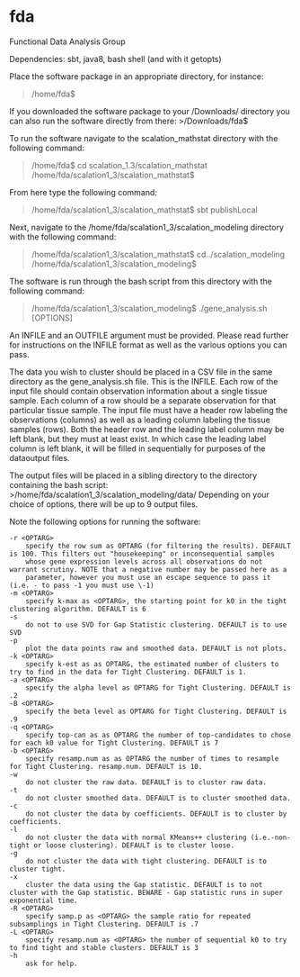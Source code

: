 # fda
Functional Data Analysis Group

Dependencies: sbt, java8, bash shell (and with it getopts)

Place the software package in an appropriate directory, for instance:

   >/home/fda$

If you downloaded the software package to your /Downloads/ directory you can also run the software directly from there: >/Downloads/fda$

To run the software navigate to the scalation_mathstat directory with the following command:

   >/home/fda$ cd scalation_1.3/scalation_mathstat
   >/home/fda/scalation1_3/scalation_mathstat$
   
From here type the following command:

   >/home/fda/scalation1_3/scalation_mathstat$ sbt publishLocal

Next, navigate to the /home/fda/scalation1_3/scalation_modeling directory with the following command:

   >/home/fda/scalation1_3/scalation_mathstat$ cd../scalation_modeling
   >/home/fda/scalation1_3/scalation_modeling$ 

The software is run through the bash script from this directory with the following command: 

   >/home/fda/scalation1_3/scalation_modeling$ ./gene_analysis.sh <INFILE> <OUTFILE> [OPTIONS]

An INFILE and an OUTFILE argument must be provided. Please read further for instructions on the INFILE format as well as the various options you can pass. 

The data you wish to cluster should be placed in a CSV file in the same directory as the gene_analysis.sh file. This is the INFILE.
Each row of the input file should contain observation information about a single tissue sample.
Each column of a row should be a separate observation for that particular tissue sample.
The input file must have a header row labeling the observations (columns) as well as a leading column labeling the tissue samples (rows).
Both the header row and the leading label column may be left blank, but they must at least exist.
In which case the leading label column is left blank, it will be filled in sequentially for purposes of the dataoutput files.

The output files will be placed in a sibling directory to the directory containing the bash script: >/home/fda/scalation1_3/scalation_modeling/data/
Depending on your choice of options, there will be up to 9 output files. 

Note the following options for running the software:

	-r <OPTARG>
		specify the row sum as OPTARG (for filtering the results). DEFAULT is 100. This filters out "housekeeping" or inconsequential samples
		whose gene expression levels across all observations do not warrant scrutiny. NOTE that a negative number may be passed here as a
		parameter, however you must use an escape sequence to pass it (i.e. - to pass -1 you must use \-1)
	-m <OPTARG>
		specify k-max as <OPTARG>, the starting point for k0 in the tight clustering algorithm. DEFAULT is 6
	-s
		do not to use SVD for Gap Statistic clustering. DEFAULT is to use SVD
	-p
		plot the data points raw and smoothed data. DEFAULT is not plots. 
	-k <OPTARG>
		specify k-est as as OPTARG, the estimated number of clusters to try to find in the data for Tight Clustering. DEFAULT is 1.  
	-a <OPTARG>
		specify the alpha level as OPTARG for Tight Clustering. DEFAULT is .2
	-B <OPTARG>
		specify the beta level as OPTARG for Tight Clustering. DEFAULT is .9
	-q <OPTARG>
		specify top-can as as OPTARG the number of top-candidates to chose for each k0 value for Tight Clustering. DEFAULT is 7 
	-b <OPTARG>
		specify resamp.num as as OPTARG the number of times to resample for Tight Clustering. resamp.num. DEFAULT is 10. 
	-w
		do not cluster the raw data. DEFAULT is to cluster raw data. 
	-t
		do not cluster smoothed data. DEFAULT is to cluster smoothed data. 
	-c
		do not cluster the data by coefficients. DEFAULT is to cluster by coefficients. 
	-l
		do not cluster the data with normal KMeans++ clustering (i.e.-non-tight or loose clustering). DEFAULT is to cluster loose. 
	-g
		do not cluster the data with tight clustering. DEFAULT is to cluster tight. 
	-x
		cluster the data using the Gap statistic. DEFAULT is to not cluster with the Gap statistic. BEWARE - Gap statistic runs in super exponential time.
	-R <OPTARG>
		specify samp.p as <OPTARG> the sample ratio for repeated subsamplings in Tight Clustering. DEFAULT is .7
	-L <OPTARG>
		specify resamp.num as <OPTARG> the number of sequential k0 to try to find tight and stable clusters. DEFAULT is 3
	-h
		ask for help. 
	